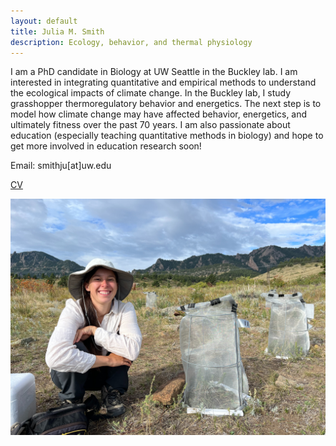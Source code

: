 ```yaml
---
layout: default
title: Julia M. Smith
description: Ecology, behavior, and thermal physiology
---
```


I am a PhD candidate in Biology at UW Seattle in the Buckley lab. I am interested in integrating quantitative and empirical methods to understand the ecological impacts of climate change. In the Buckley lab, I study grasshopper thermoregulatory behavior and energetics. The next step is to model how climate change may have affected behavior, energetics, and ultimately fitness over the past 70 years. I am also passionate about education (especially teaching quantitative methods in biology) and hope to get more involved in education research soon!

Email: smithju\[at\]uw.edu

[CV](https://docs.google.com/document/d/1kO4mgnYhh9S3Qhj12ZD7qFq-nilpVQyyRWNjGkhHevs/edit?usp=sharing)

![Julia](./Julia.png)
